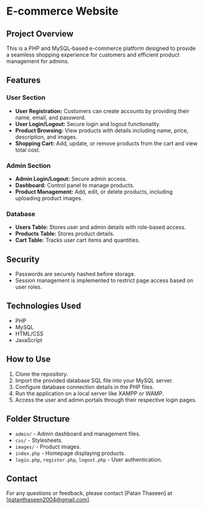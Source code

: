 # E-commerce Website

## Project Overview
This is a PHP and MySQL-based e-commerce platform designed to provide a seamless shopping experience for customers and efficient product management for admins.

## Features

### User Section
- **User Registration:** Customers can create accounts by providing their name, email, and password.
- **User Login/Logout:** Secure login and logout functionality.
- **Product Browsing:** View products with details including name, price, description, and images.
- **Shopping Cart:** Add, update, or remove products from the cart and view total cost.

### Admin Section
- **Admin Login/Logout:** Secure admin access.
- **Dashboard:** Control panel to manage products.
- **Product Management:** Add, edit, or delete products, including uploading product images.

### Database
- **Users Table:** Stores user and admin details with role-based access.
- **Products Table:** Stores product details.
- **Cart Table:** Tracks user cart items and quantities.

## Security
- Passwords are securely hashed before storage.
- Session management is implemented to restrict page access based on user roles.

## Technologies Used
- PHP
- MySQL
- HTML/CSS
- JavaScript

## How to Use
1. Clone the repository.
2. Import the provided database SQL file into your MySQL server.
3. Configure database connection details in the PHP files.
4. Run the application on a local server like XAMPP or WAMP.
5. Access the user and admin portals through their respective login pages.

## Folder Structure
- `admin/` - Admin dashboard and management files.
- `css/` - Stylesheets.
- `images/` - Product images.
- `index.php` - Homepage displaying products.
- `login.php`, `register.php`, `logout.php` - User authentication.

## Contact
For any questions or feedback, please contact [Patan Thaseen] at [patanthaseen2004@gmail.com].


